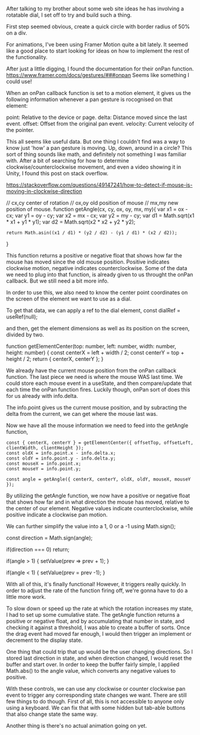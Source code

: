 After talking to my brother about some web site ideas he has involving a rotatable dial, I set off to try and build such a thing.

First step seemed obvious, create a quick circle with border radius of 50% on a div.

For animations, I've been using Framer Motion quite a bit lately. It seemed like a good place to start looking for ideas on how to implement the rest of the functionality.

After just a little digging, I found the documentation for their onPan function. https://www.framer.com/docs/gestures/###onpan
Seems like something I could use!

When an onPan callback function is set to a motion element, it gives us the following information whenever a pan gesture is rocognised on that element:

point: Relative to the device or page.
delta: Distance moved since the last event.
offset: Offset from the original pan event.
velocity: Current velocity of the pointer.

This all seems like useful data. But one thing I couldn't find was a way to know just 'how' a pan gesture is moving. Up, down, around in a circle? This sort of thing sounds like math, and definitely not something I was familiar with. After a bit of searching for how to determine clockwise/counterclockwise movement, and even a video showing it in Unity, I found this post on stack overflow. 

https://stackoverflow.com/questions/49147241/how-to-detect-if-mouse-is-moving-in-clockwise-direction

// cx,cy center of rotation
// ox,oy old position of mouse
// mx,my new position of mouse.
function getAngle(cx, cy, ox, oy, mx, my){
    var x1 = ox - cx;
    var y1 = oy - cy;
    var x2 = mx - cx;
    var y2 = my - cy;
    var d1 = Math.sqrt(x1 * x1 + y1 * y1);
    var d2 = Math.sqrt(x2 * x2 + y2 * y2);

    return Math.asin((x1 / d1) * (y2 / d2) - (y1 / d1) * (x2 / d2));
}

This function returns a positive or negative float that shows how far the mouse has moved since the old mouse position. Positive indicates clockwise motion, negative indicates counterclockwise. Some of the data we need to plug into that function, is already given to us throught the onPan callback. But we still need a bit more info.

In order to use this, we also need to know the center point coordinates on the screen of the element we want to use as a dial.

To get that data, we can apply a ref to the dial element, 
  const dialRef = useRef<HTMLDivElement>(null);

and then, get the element dimensions as well as its position on the screen, divided by two.

function getElementCenter(top: number, left: number, width: number, height: number) {
  const centerX = left + width / 2;
  const centerY = top + height / 2;
  return {
    centerX,
    centerY
  };
}

We already have the current mouse position from the onPan callback function. The last piece we need is where the mouse WAS last time. We could store each mouse event in a useState, and then compare/update that each time the onPan function fires. Luckily though, onPan sort of does this for us already with info.delta.

The info.point gives us the current mouse position, and by subracting the delta from the current, we can get where the mouse last was.

Now we have all the mouse information we need to feed into the getAngle function,

    const { centerX, centerY } = getElementCenter({ offsetTop, offsetLeft, clientWidth, clientHeight });
    const oldX = info.point.x - info.delta.x;
    const oldY = info.point.y - info.delta.y;
    const mouseX = info.point.x;
    const mouseY = info.point.y;

    const angle = getAngle({ centerX, centerY, oldX, oldY, mouseX, mouseY });

By utilizing the getAngle function, we now have a positive or negative float that shows how far and in what direction the mouse has moved, relative to the center of our element. Negative values indicate counterclockwise, while positive indicate a clockwise pan motion.

We can further simplify the value into a 1, 0 or a -1 using Math.sign();

const direction = Math.sign(angle);

if(direction === 0) return;

if(angle > 1) {
  setValue(prev => prev + 1);
}

if(angle < 1) {
  setValue(prev = prev -1);
}

With all of this, it's finally functional! However, it triggers really quickly. In order to adjust the rate of the function firing off, we're gonna have to do a little more work.

To slow down or speed up the rate at which the rotation increases my state, I had to set up some cumulative state. The getAngle function returns a positive or negative float, and by accumulating that number in state, and checking it against a threshold, I was able to create a buffer of sorts. Once the drag event had moved far enough, I would then trigger an implement or decrement to the display state.

One thing that could trip that up would be the user changing directions. So I stored last direction in state, and when direction changed, I would reset the buffer and start over. In order to keep the buffer fairly simple, I applied Math.abs() to the angle value, which converts any negative values to positive.

With these controls, we can use any clockwise or counter clockwise pan event to trigger any corresponding state changes we want. There are still few things to do though. First of all, this is not accessible to anyone only using a keyboard. We can fix that with some hidden but tab-able buttons that also change state the same way.

Another thing is there's no actual animation going on yet.
